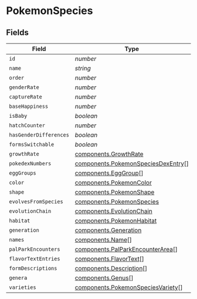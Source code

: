 # PokemonSpecies


## Fields

| Field                                                                                    | Type                                                                                     | Required                                                                                 | Description                                                                              |
| ---------------------------------------------------------------------------------------- | ---------------------------------------------------------------------------------------- | ---------------------------------------------------------------------------------------- | ---------------------------------------------------------------------------------------- |
| `id`                                                                                     | *number*                                                                                 | :heavy_minus_sign:                                                                       | N/A                                                                                      |
| `name`                                                                                   | *string*                                                                                 | :heavy_minus_sign:                                                                       | N/A                                                                                      |
| `order`                                                                                  | *number*                                                                                 | :heavy_minus_sign:                                                                       | N/A                                                                                      |
| `genderRate`                                                                             | *number*                                                                                 | :heavy_minus_sign:                                                                       | N/A                                                                                      |
| `captureRate`                                                                            | *number*                                                                                 | :heavy_minus_sign:                                                                       | N/A                                                                                      |
| `baseHappiness`                                                                          | *number*                                                                                 | :heavy_minus_sign:                                                                       | N/A                                                                                      |
| `isBaby`                                                                                 | *boolean*                                                                                | :heavy_minus_sign:                                                                       | N/A                                                                                      |
| `hatchCounter`                                                                           | *number*                                                                                 | :heavy_minus_sign:                                                                       | N/A                                                                                      |
| `hasGenderDifferences`                                                                   | *boolean*                                                                                | :heavy_minus_sign:                                                                       | N/A                                                                                      |
| `formsSwitchable`                                                                        | *boolean*                                                                                | :heavy_minus_sign:                                                                       | N/A                                                                                      |
| `growthRate`                                                                             | [components.GrowthRate](../../models/components/growthrate.md)                           | :heavy_minus_sign:                                                                       | N/A                                                                                      |
| `pokedexNumbers`                                                                         | [components.PokemonSpeciesDexEntry](../../models/components/pokemonspeciesdexentry.md)[] | :heavy_minus_sign:                                                                       | N/A                                                                                      |
| `eggGroups`                                                                              | [components.EggGroup](../../models/components/egggroup.md)[]                             | :heavy_minus_sign:                                                                       | N/A                                                                                      |
| `color`                                                                                  | [components.PokemonColor](../../models/components/pokemoncolor.md)                       | :heavy_minus_sign:                                                                       | N/A                                                                                      |
| `shape`                                                                                  | [components.PokemonShape](../../models/components/pokemonshape.md)                       | :heavy_minus_sign:                                                                       | N/A                                                                                      |
| `evolvesFromSpecies`                                                                     | [components.PokemonSpecies](../../models/components/pokemonspecies.md)                   | :heavy_minus_sign:                                                                       | N/A                                                                                      |
| `evolutionChain`                                                                         | [components.EvolutionChain](../../models/components/evolutionchain.md)                   | :heavy_minus_sign:                                                                       | N/A                                                                                      |
| `habitat`                                                                                | [components.PokemonHabitat](../../models/components/pokemonhabitat.md)                   | :heavy_minus_sign:                                                                       | N/A                                                                                      |
| `generation`                                                                             | [components.Generation](../../models/components/generation.md)                           | :heavy_minus_sign:                                                                       | N/A                                                                                      |
| `names`                                                                                  | [components.Name](../../models/components/name.md)[]                                     | :heavy_minus_sign:                                                                       | N/A                                                                                      |
| `palParkEncounters`                                                                      | [components.PalParkEncounterArea](../../models/components/palparkencounterarea.md)[]     | :heavy_minus_sign:                                                                       | N/A                                                                                      |
| `flavorTextEntries`                                                                      | [components.FlavorText](../../models/components/flavortext.md)[]                         | :heavy_minus_sign:                                                                       | N/A                                                                                      |
| `formDescriptions`                                                                       | [components.Description](../../models/components/description.md)[]                       | :heavy_minus_sign:                                                                       | N/A                                                                                      |
| `genera`                                                                                 | [components.Genus](../../models/components/genus.md)[]                                   | :heavy_minus_sign:                                                                       | N/A                                                                                      |
| `varieties`                                                                              | [components.PokemonSpeciesVariety](../../models/components/pokemonspeciesvariety.md)[]   | :heavy_minus_sign:                                                                       | N/A                                                                                      |